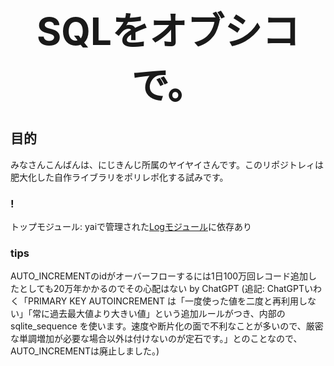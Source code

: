 <div style="text-align:center; font-size:60px;"><b>SQLをオブシコで。</b></div>

## 目的

みなさんこんばんは、にじきんじ所属のヤイヤイさんです。このリポジトレィは肥大化した自作ライブラリをポリレポ化する試みです。

### !

トップモジュール: yaiで管理された[Logモジュール](https://github.com/yaiyaiyank/logging_module)に依存あり

### tips

AUTO_INCREMENTのidがオーバーフローするには1日100万回レコード追加したとしても20万年かかるのでその心配はない by ChatGPT
(追記: ChatGPTいわく「PRIMARY KEY AUTOINCREMENT は「一度使った値を二度と再利用しない」「常に過去最大値より大きい値」という追加ルールがつき、内部の sqlite_sequence を使います。速度や断片化の面で不利なことが多いので、厳密な単調増加が必要な場合以外は付けないのが定石です。」とのことなので、AUTO_INCREMENTは廃止しました。)
